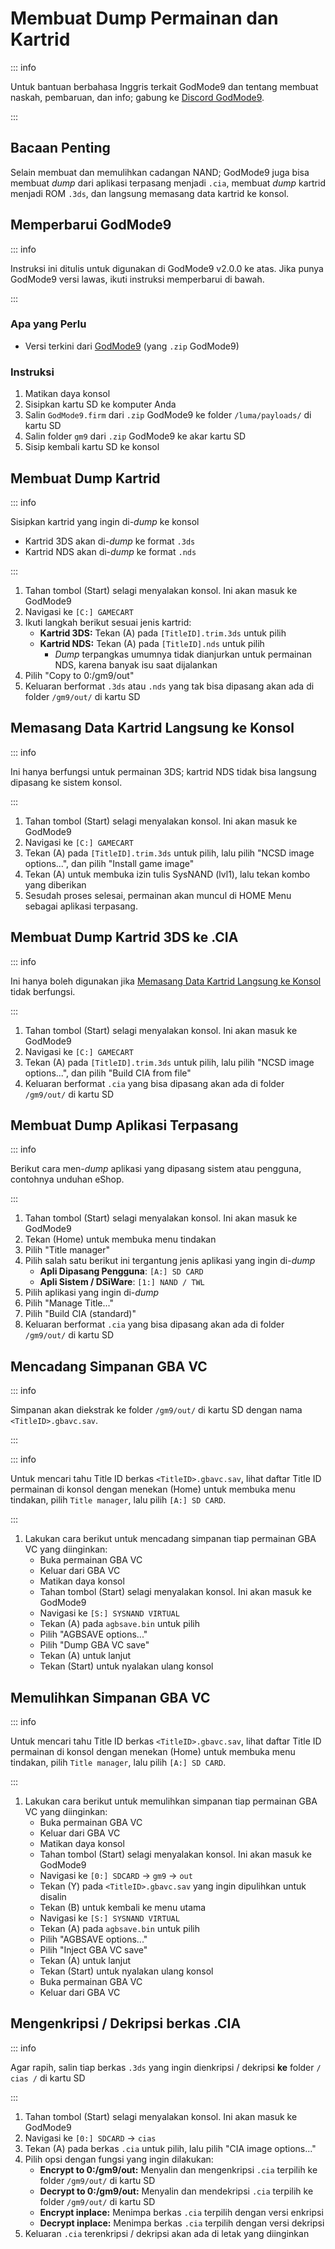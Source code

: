 # Membuat Dump Permainan dan Kartrid

::: info

Untuk bantuan berbahasa Inggris terkait GodMode9 dan tentang membuat naskah, pembaruan, dan info; gabung ke [Discord GodMode9](https://discord.gg/BRcbvtFxX4).

:::

## Bacaan Penting

Selain membuat dan memulihkan cadangan NAND; GodMode9 juga bisa membuat _dump_ dari aplikasi terpasang menjadi `.cia`, membuat _dump_ kartrid menjadi ROM `.3ds`, dan langsung memasang data kartrid ke konsol.

## Memperbarui GodMode9

::: info

Instruksi ini ditulis untuk digunakan di GodMode9 v2.0.0 ke atas. Jika punya GodMode9 versi lawas, ikuti instruksi memperbarui di bawah.

:::

### Apa yang Perlu

- Versi terkini dari [GodMode9](https://github.com/d0k3/GodMode9/releases/latest) (yang `.zip` GodMode9)

### Instruksi

1. Matikan daya konsol
2. Sisipkan kartu SD ke komputer Anda
3. Salin `GodMode9.firm` dari `.zip` GodMode9 ke folder `/luma/payloads/` di kartu SD
4. Salin folder `gm9` dari `.zip` GodMode9 ke akar kartu SD
5. Sisip kembali kartu SD ke konsol

## Membuat Dump Kartrid

::: info

Sisipkan kartrid yang ingin di-_dump_ ke konsol

- Kartrid 3DS akan di-_dump_ ke format `.3ds`
- Kartrid NDS akan di-_dump_ ke format `.nds`

:::

1. Tahan tombol (Start) selagi menyalakan konsol. Ini akan masuk ke GodMode9
2. Navigasi ke `[C:] GAMECART`
3. Ikuti langkah berikut sesuai jenis kartrid:
    - **Kartrid 3DS:** Tekan (A) pada `[TitleID].trim.3ds` untuk pilih
    - **Kartrid NDS:** Tekan (A) pada `[TitleID].nds` untuk pilih
        - _Dump_ terpangkas umumnya tidak dianjurkan untuk permainan NDS, karena banyak isu saat dijalankan
4. Pilih "Copy to 0:/gm9/out"
5. Keluaran berformat `.3ds` atau `.nds` yang tak bisa dipasang akan ada di folder `/gm9/out/` di kartu SD

## Memasang Data Kartrid Langsung ke Konsol

::: info

Ini hanya berfungsi untuk permainan 3DS; kartrid NDS tidak bisa langsung dipasang ke sistem konsol.

:::

1. Tahan tombol (Start) selagi menyalakan konsol. Ini akan masuk ke GodMode9
2. Navigasi ke `[C:] GAMECART`
3. Tekan (A) pada `[TitleID].trim.3ds` untuk pilih, lalu pilih "NCSD image options...", dan pilih "Install game image"
4. Tekan (A) untuk membuka izin tulis SysNAND (lvl1), lalu tekan kombo yang diberikan
5. Sesudah proses selesai, permainan akan muncul di HOME Menu sebagai aplikasi terpasang.

## Membuat Dump Kartrid 3DS ke .CIA

::: info

Ini hanya boleh digunakan jika [Memasang Data Kartrid Langsung ke Konsol](#installing-a-game-cartridge-directly-to-the-system) tidak berfungsi.

:::

1. Tahan tombol (Start) selagi menyalakan konsol. Ini akan masuk ke GodMode9
2. Navigasi ke `[C:] GAMECART`
3. Tekan (A) pada `[TitleID].trim.3ds` untuk pilih, lalu pilih "NCSD image options...", dan pilih "Build CIA from file"
4. Keluaran berformat `.cia` yang bisa dipasang akan ada di folder `/gm9/out/` di kartu SD

## Membuat Dump Aplikasi Terpasang

::: info

Berikut cara men-_dump_ aplikasi yang dipasang sistem atau pengguna, contohnya unduhan eShop.

:::

1. Tahan tombol (Start) selagi menyalakan konsol. Ini akan masuk ke GodMode9
2. Tekan (Home) untuk membuka menu tindakan
3. Pilih "Title manager"
4. Pilih salah satu berikut ini tergantung jenis aplikasi yang ingin di-_dump_
    - **Apli Dipasang Pengguna**: `[A:] SD CARD`
    - **Apli Sistem / DSiWare**: `[1:] NAND / TWL`
5. Pilih aplikasi yang ingin di-_dump_
6. Pilih "Manage Title..."
7. Pilih "Build CIA (standard)"
8. Keluaran berformat `.cia` yang bisa dipasang akan ada di folder `/gm9/out/` di kartu SD

## Mencadang Simpanan GBA VC

::: info

Simpanan akan diekstrak ke folder `/gm9/out/` di kartu SD dengan nama `<TitleID>.gbavc.sav`.

:::

::: info

Untuk mencari tahu Title ID berkas `<TitleID>.gbavc.sav`, lihat daftar Title ID permainan di konsol dengan menekan (Home) untuk membuka menu tindakan, pilih `Title manager`, lalu pilih `[A:] SD CARD`.

:::

1. Lakukan cara berikut untuk mencadang simpanan tiap permainan GBA VC yang diinginkan:
    - Buka permainan GBA VC
    - Keluar dari GBA VC
    - Matikan daya konsol
    - Tahan tombol (Start) selagi menyalakan konsol. Ini akan masuk ke GodMode9
    - Navigasi ke `[S:] SYSNAND VIRTUAL`
    - Tekan (A) pada `agbsave.bin` untuk pilih
    - Pilih "AGBSAVE options..."
    - Pilih "Dump GBA VC save"
    - Tekan (A) untuk lanjut
    - Tekan (Start) untuk nyalakan ulang konsol

## Memulihkan Simpanan GBA VC

::: info

Untuk mencari tahu Title ID berkas `<TitleID>.gbavc.sav`, lihat daftar Title ID permainan di konsol dengan menekan (Home) untuk membuka menu tindakan, pilih `Title manager`, lalu pilih `[A:] SD CARD`.

:::

1. Lakukan cara berikut untuk memulihkan simpanan tiap permainan GBA VC yang diinginkan:
    - Buka permainan GBA VC
    - Keluar dari GBA VC
    - Matikan daya konsol
    - Tahan tombol (Start) selagi menyalakan konsol. Ini akan masuk ke GodMode9
    - Navigasi ke `[0:] SDCARD` -> `gm9` -> `out`
    - Tekan (Y) pada `<TitleID>.gbavc.sav` yang ingin dipulihkan untuk disalin
    - Tekan (B) untuk kembali ke menu utama
    - Navigasi ke `[S:] SYSNAND VIRTUAL`
    - Tekan (A) pada `agbsave.bin` untuk pilih
    - Pilih "AGBSAVE options..."
    - Pilih "Inject GBA VC save"
    - Tekan (A) untuk lanjut
    - Tekan (Start) untuk nyalakan ulang konsol
    - Buka permainan GBA VC
    - Keluar dari GBA VC

## Mengenkripsi / Dekripsi berkas .CIA

::: info

Agar rapih, salin tiap berkas `.3ds` yang ingin dienkripsi / dekripsi **ke** folder `/ cias /` di kartu SD

:::

1. Tahan tombol (Start) selagi menyalakan konsol. Ini akan masuk ke GodMode9
2. Navigasi ke `[0:] SDCARD` -> `cias`
3. Tekan (A) pada berkas `.cia` untuk pilih, lalu pilih "CIA image options..."
4. Pilih opsi dengan fungsi yang ingin dilakukan:
    - **Encrypt to 0:/gm9/out:** Menyalin dan mengenkripsi `.cia` terpilih ke folder `/gm9/out/` di kartu SD
    - **Decrypt to 0:/gm9/out:** Menyalin dan mendekripsi `.cia` terpilih ke folder `/gm9/out/` di kartu SD
    - **Encrypt inplace:** Menimpa berkas `.cia` terpilih dengan versi enkripsi
    - **Decrypt inplace:** Menimpa berkas `.cia` terpilih dengan versi dekripsi
5. Keluaran `.cia` terenkripsi / dekripsi akan ada di letak yang diinginkan
